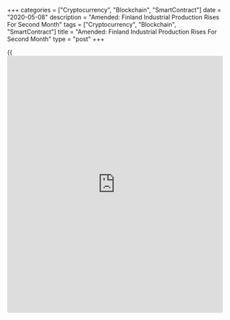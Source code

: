 +++
categories = ["Cryptocurrency", "Blockchain", "SmartContract"]
date = "2020-05-08"
description = "Amended: Finland Industrial Production Rises For Second Month"
tags = ["Cryptocurrency", "Blockchain", "SmartContract"]
title = "Amended: Finland Industrial Production Rises For Second Month"
type = "post"
+++

{{<iframe id="large-banner" src="https://www.bounty.group/#slide=7.0" width="100%" height="600" scrolling="no" style="border: 0px solid rgb(216, 221, 230); border-radius: 3px;">}}

Finland's industrial production rose for the second straight month in
March, figures from Statistics Finland showed on Friday.

Industrial production increased by a seasonally adjusted 1.9 percent
month-on-month in March, following a 0.7 percent rise in February.

Manufacturing output rose 1.7 percent on a monthly basis in March, while
output in mining and quarrying industry declined 8.6 percent.

Among industries, output grew in March most in the forest industry, by
39.6 percent and in the chemical industry, by 23.8 percent, which was
partly driven by the pharmaceutical industry and increased demand for
cleaning agents and disinfectants amid the [coronavirus][1], or
Covid-19, epidemic.

On an annual basis, industrial production rose a working-day adjusted
2.8 percent in March, following a 0.8 percent decrease in the preceding
month.

Separate data from the statistical office showed that the new orders in
manufacturing declined 9.3 percent annually in March, following a 5.8
percent fall in February.

During January to March period, orders decreased by 5.6 percent compared
to the same period last year.

For comments and feedback [contact](https://www.playgroundfx.com/contact/): editorial@rtt[news](https://www.letsplayfx.com/blog/forex-news-website/).com

[Economic News][2]

 **What parts of the world are seeing the best (and worst) economic
performances lately? Click[here][3] to check out our [Econ Scorecard][3]
and find out! See up-to-the-moment [ranking](https://www.playgroundfx.com/blog/crypto-exchange-ranking/)s for the best and worst
performers in [GDP][3], [unemployment rate][4], [inflation][5] and much
more.**

   1. www.rtt[news](https://www.letsplayfx.com/blog/forex-news-website/).com/list/coronavirus.aspx
   2. www.rtt[news](https://www.letsplayfx.com/blog/forex-news-website/).com/Content/EconomicNews.aspx
   3. www.rtt[news](https://www.letsplayfx.com/blog/forex-news-website/).com/economic-scorecard/world-rank/GDP/highest-performance.aspx
   4. www.rtt[news](https://www.letsplayfx.com/blog/forex-news-website/).com/economic-scorecard/world-rank/unemployment-rate/lowest-performance.aspx
   5. www.rtt[news](https://www.letsplayfx.com/blog/forex-news-website/).com/economic-scorecard/world-rank/CPI/highest-performance.aspx